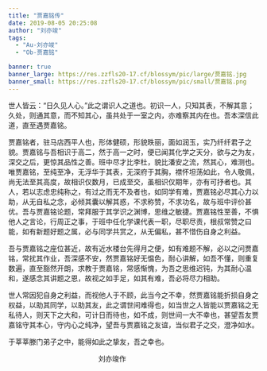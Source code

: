 ```yaml
---
title: "贾嘉铭传"
date: 2019-08-05 20:25:08
author: "刘亦竣"
tags: 
  - "Au-刘亦竣"
  - "Ob-贾嘉铭"

banner: true
banner_large: https://res.zzfls20-17.cf/blossym/pic/large/贾嘉铭.jpg
banner_small: https://res.zzfls20-17.cf/blossym/pic/small/贾嘉铭.png
---
```


<p>世人皆云：&ldquo;日久见人心。&rdquo;此之谓识人之道也。初识一人，只知其表，不解其意；久处，则通其意，而不知其心，虽共处于一室之内，亦难察其内在也。吾本深信此道，直至遇贾嘉铭。</p>
<p>贾嘉铭者，驻马店西平人也，形体健硕，形貌昳丽，面如润玉，实乃纤纤君子之貌。贾嘉铭与吾相识于高二，然于高一之时，便已闻其化学之天分，欲与之为友，深交之后，更惊其品性之善。班中尽才比李杜，貌比潘安之流，然其心，难测也。唯贾嘉铭，至纯至净，无浮华于其表，无深府于其胸，襟怀坦荡如此，令人敬佩，尚无法至其高度，故相识仅数月，已成至交，虽相识仅期年，亦有可抒者也。其人，若以志虑忠纯称之，有过之而无不及者也，如同学有难，贾嘉铭必尽其心力以助，从无自私之念，必倾其囊以解其惑，不求称赞，不求功名，故与班中评价甚优。吾与贾嘉铭论题，常拜服于其学识之渊博，思维之敏捷。贾嘉铭性至善，不惧他人之言论，行周正之事，于班中任化学课代表一职，尽职尽责，根叔常赞之曰能，如有新题好题之属，必与同学共赏之，从无偏私，甚不惜伤自身之利益。</p>
<p>吾与贾嘉铭之座位甚近，故有近水楼台先得月之便，如有难题不解，必以之问贾嘉铭，常扰其作业，吾深感不安，然贾嘉铭好无愠色，耐心讲解，如吾不懂，则重复数遍，直至豁然开朗，求教于贾嘉铭，常感惭愧，为吾之思维迟钝，为其耐心温和，遂感念其讲题之恩，故视之如手足，如其有难，吾必将尽力相助。</p>
<p>世人常因犯自身之利益，而视他人于不顾，此当今之不幸，然贾嘉铭能折损自身之权益，以助其同学，以助其友，此之谓世间难得也，如当世之人皆能以贾嘉铭之无私待人，则天下之大和，可计日而待也，如不成，则世间一大不幸也，甚望吾友贾嘉铭守其本心，守内心之纯净，望吾与贾嘉铭之友谊，当似君子之交，澄净如水。</p>
<p>于莘莘滕门弟子之中，能得如此之挚友，吾之幸也。</p>
<p>&nbsp;&nbsp;&nbsp;&nbsp;&nbsp;&nbsp;&nbsp;&nbsp;&nbsp;&nbsp;&nbsp;&nbsp;&nbsp;&nbsp;&nbsp;&nbsp;&nbsp;&nbsp;&nbsp;&nbsp;&nbsp;&nbsp;&nbsp;&nbsp;&nbsp;&nbsp;&nbsp;&nbsp;&nbsp;&nbsp;&nbsp;&nbsp;&nbsp;&nbsp;&nbsp;&nbsp;&nbsp;&nbsp;&nbsp;&nbsp;&nbsp;&nbsp;&nbsp;&nbsp;&nbsp;&nbsp;刘亦竣作</p>